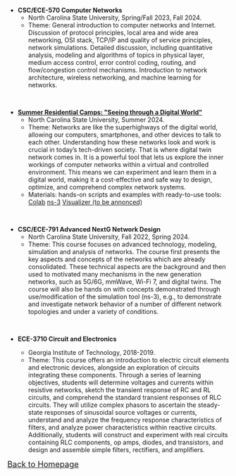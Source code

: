 <!-- ## <span id="j4"><font color='darkblue' face="Georgia">TEACHING</font></span> -->
* **CSC/ECE-570 Computer Networks** 
  * North Carolina State University, Spring/Fall 2023, Fall 2024.
  * Theme: General introduction to computer networks and Internet. Discussion of protocol principles, local area and wide area networking, OSI stack, TCP/IP and quality of service principles, network simulations. Detailed discussion, including quantitative analysis, modeling and algorithms of topics in physical layer, medium access control, error control coding, routing, and flow/congestion control mechanisms. Introduction to network architecture, wireless networking, and machine learning for networks.

&emsp;
&emsp;


* [**Summer Residential Camps: "Seeing through a Digital World"**](https://www.engr.ncsu.edu/theengineeringplace/summerprograms/hs-residential/) 
  * North Carolina State University, Summer 2024.
  * Theme: Networks are like the superhighways of the digital world, allowing our computers, smartphones, and other devices to talk to each other. Understanding how these networks look and work is crucial in today’s tech-driven society. That is where digital twin network comes in. It is a powerful tool that lets us explore the inner workings of computer networks within a virtual and controlled environment. This means we can experiment and learn them in a digital world, making it a cost-effective and safe way to design, optimize, and comprehend complex network systems.
  * Materials: hands-on scripts and examples with ready-to-use tools: [Colab](https://github.com/SummerEkko/NS-3_Examples/tree/master/Done)  [ns-3](https://github.com/SummerEkko/NS-3_Examples/tree/master)  [Visualizer (to be annonced)](https://github.com/rohitkotanc/rkotans3/tree/main/ns-3.38)

&emsp;
&emsp;

* **CSC/ECE-791 Advanced NextG Network Design** 
  * North Carolina State University, Fall 2022, Spring 2024.
  * Theme: This course focuses on advanced technology, modeling, simulation and analysis of networks. The course first presents the key aspects and concepts of the networks which are already consolidated. These technical aspects are the background and then used to motivated many mechanisms in the new generation networks, such as 5G/6G, mmWave, Wi-Fi 7, and digital twins. The course will also be hands on with concepts demonstrated through use/modification of the simulation tool (ns-3), e.g., to demonstrate and investigate network behavior of a number of different network topologies and under a variety of conditions.

&emsp;
&emsp;

<!-- * **CSC/ECE-570 Computer Networks** 
  * North Carolina State University, Fall 2023.
  * Theme: General introduction to computer networks and Internet. Discussion of protocol principles, local area and wide area networking, OSI stack, TCP/IP and quality of service principles, network simulations. Detailed discussion, including quantitative analysis, modeling and algorithms of topics in physical layer, medium access control, error control coding, routing, and flow/congestion control mechanisms. Introduction to network architecture, wireless networking, and machine learning for networks.

&emsp;
&emsp;

* **CSC/ECE-570 Computer Networks** 
  * North Carolina State University, Spring 2023.
  * Theme: General introduction to computer networks and Internet. Discussion of protocol principles, local area and wide area networking, OSI stack, TCP/IP and quality of service principles, network simulations. Detailed discussion, including quantitative analysis, modeling and algorithms of topics in physical layer, medium access control, error control coding, routing, and flow/congestion control mechanisms. Introduction to network architecture, wireless networking, and machine learning for networks.

&emsp;
&emsp;

* **CSC/ECE-791 Advanced NextG Network Design** 
  * North Carolina State University, Fall 2022.
  * Theme: This course focuses on advanced technology, modeling, simulation and analysis of networks. The course first presents the key aspects and concepts of the networks which are already consolidated. These technical aspects are the background and then used to motivated many mechanisms in the new generation networks, such as 5G/6G and Wi-Fi 7. The course will also be hands on with concepts demonstrated through use/modification of the simulation tool (ns-3), e.g., to demonstrate and investigate network behavior of a number of different network topologies and under a variety of conditions.

&emsp;  
&emsp; -->

* **ECE-3710 Circuit and Electronics**  
  * Georgia Institute of Technology, 2018-2019.
  * Theme: This course offers an introduction to electric circuit elements and electronic devices, alongside an exploration of circuits integrating these components. Through a series of learning objectives, students will determine voltages and currents within resistive networks, sketch the transient response of RC and RL circuits, and comprehend the standard transient responses of RLC circuits. They will utilize complex phasors to ascertain the steady-state responses of sinusoidal source voltages or currents, understand and analyze the frequency response characteristics of filters, and analyze power characteristics within reactive circuits. Additionally, students will construct and experiment with real circuits containing RLC components, op amps, diodes, and transistors, and design and assemble simple filters, rectifiers, and amplifiers.


  <!-- * ISYE 6601 Linear Optimization -->
  <!-- * ISYE 6603 Nonlinear Optimization -->
  <!-- * ISYE 7684 Advanced Nonlinear Programming -->
  <!-- <br/>(instructed by Prof. [Arkadi Nemirovski](https://www.isye.gatech.edu/users/arkadi-nemirovski)) -->
  
  

[<u><font size='4'>Back to Homepage</font></u>](https://yuchen-sh.github.io)
